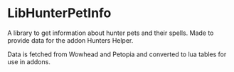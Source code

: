 # LibHunterPetInfo
A library to get information about hunter pets and their spells. Made to provide data for the addon Hunters Helper.

Data is fetched from Wowhead and Petopia and converted to lua tables for use in addons.

